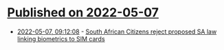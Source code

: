 # [Published on 2022-05-07](index.md)

* [2022-05-07, 09:12:08](https://news.ycombinator.com/item?id=31293141) - [South African Citizens reject proposed SA law linking biometrics to SIM cards](https://www.itweb.co.za/content/GxwQD71DVelvlPVo)
